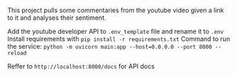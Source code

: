 This project pulls some commentaries from the youtube video given a link to it and analyses their sentiment.

Add the youtube developer API to `.env_template` file and rename it to `.env`
Install requirements with `pip install -r requirements.txt`
Command to run the service:
`python -m uvicorn main:app --host=0.0.0.0 --port 8000 --reload`

Reffer to `http://localhost:8000/docs` for API docs
